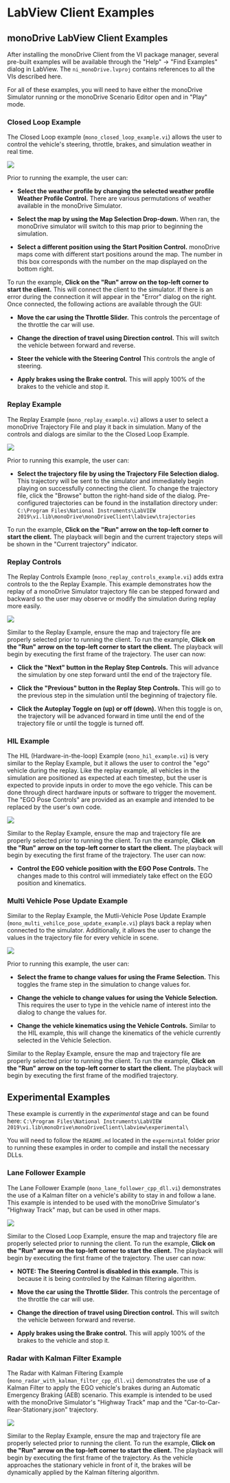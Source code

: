 # LabView Client Examples

## monoDrive LabView Client Examples

After installing the monoDrive Client from the VI package manager, several
pre-built examples will be available through the "Help" -> "Find Examples" 
dialog in LabView. The `ni_monoDrive.lvproj` contains references to all the VIs 
described here.

For all of these examples, you will need to have either the monoDrive Simulator
running or the monoDrive Scenario Editor open and in "Play" mode.

### Closed Loop Example

The Closed Loop example (`mono_closed_loop_example.vi`) allows the user to 
control the vehicle's steering, throttle, brakes, and simulation weather in 
real time. 

<div class="img_container">
    <img class='wide_img' src="../imgs/CL_example.png" />
</div>

Prior to running the example, the user can:

* **Select the weather profile by changing the selected weather profile 
Weather Profile Control.** There are various permutations of weather available 
in the monoDrive Simulator. 

* **Select the map by using the Map Selection Drop-down.** When ran, the 
monoDrive simulator will switch to this map prior to beginning the simulation.

* **Select a different position using the Start Position Control.** monoDrive 
maps come with different start positions around the map. The number in 
this box corresponds with the number on the map displayed on the bottom right.

To run the example, **Click on the "Run" arrow on the top-left corner 
to start the client.** This will connect the client to the simulator. If there 
is an error during the connection it will appear in the "Error" dialog on the 
right. Once connected, the following actions are available through the GUI:

* **Move the car using the Throttle Slider.** This controls the percentage of 
the throttle the car will use.

* **Change the direction of travel using Direction control.** This will switch 
the vehicle between forward and reverse.

* **Steer the vehicle with the Steering Control** This controls the angle of 
steering.

* **Apply brakes using the Brake control.** This will apply 100% of the brakes 
to the vehicle and stop it.

### Replay Example

The Replay Example (`mono_replay_example.vi`) allows a user to select a 
monoDrive Trajectory File and play it back in simulation. Many of the controls 
and dialogs are similar to the the Closed Loop Example. 

<div class="img_container">
    <img class='wide_img' src="../imgs/replay_example.png"/>
</div>

Prior to running this example, the user can: 

* **Select the trajectory file by using the Trajectory File Selection dialog.** 
This trajectory will be sent to the simulator and immediately begin playing on 
successfully connecting the client. To change the trajectory file, click the 
"Browse" button the right-hand side of the dialog. Pre-configured trajectories 
can be found in the installation directory under: 
`C:\Program Files\National Instruments\LabVIEW 2019\vi.lib\monoDrive\monoDriveClient\labview\trajectories`

To run the example, **Click on the "Run" arrow on the top-left corner 
to start the client.** The playback will begin and the current trajectory steps
will be shown in the "Current trajectory" indicator.

### Replay Controls

The Replay Controls Example (`mono_replay_controls_example.vi`) adds extra
controls to the the Replay Example. This example demonstrates how the replay
of a monoDrive Simulator trajectory file can be stepped forward and backward
so the user may observe or modify the simulation during replay more easily.

<div class="img_container">
    <img class='wide_img' src="../imgs/replay_controls.png"/>
</div>

Similar to the Replay Example, ensure the map and trajectory file are properly 
selected prior to running the client. To run the example, **Click on the "Run" 
arrow on the top-left corner to start the client.** The playback will begin by
executing the first frame of the trajectory. The user can now:

* **Click the "Next" button in the Replay Step Controls.** This will advance the 
simulation by one step forward until the end of the trajectory file.

* **Click the "Previous" button in the Replay Step Controls.** This will go to
the previous step in the simulation until the beginning of trajectory file.

* **Click the Autoplay Toggle on (up) or off (down).** When this toggle is on, 
the trajectory will be advanced forward in time until the end of the trajectory 
file or until the toggle is turned off.

### HIL Example

The HIL (Hardware-in-the-loop) Example (`mono_hil_example.vi`) is very similar
to the Replay Example, but it allows the user to control the "ego" vehicle
during the replay. Like the replay example, all vehicles in the simulation
are positioned as expected at each timestep, but the user is expected to provide
inputs in order to move the ego vehicle. This can be done through direct 
hardware inputs or software to trigger the movement. The "EGO Pose Controls" are
provided as an example and intended to be replaced by the user's own code.

<div class="img_container">
    <img class='wide_img' src="../imgs/hil_example.png"/>
</div>

Similar to the Replay Example, ensure the map and trajectory file are properly 
selected prior to running the client. To run the example, **Click on the "Run" 
arrow on the top-left corner to start the client.** The playback will begin by
executing the first frame of the trajectory. The user can now:

* **Control the EGO vehicle position with the EGO Pose Controls.** The changes 
made to this control will immediately take effect on the EGO position and 
kinematics.

### Multi Vehicle Pose Update Example

Similar to the Replay Example, the Mutli-Vehicle Pose Update Example 
(`mono_multi_vehilce_pose_update_example.vi`) plays back a replay when connected 
to the simulator. Additionally, it allows the user to change the values in
the trajectory file for every vehicle in scene.

<div class="img_container">
    <img class='wide_img' src="../imgs/multi_vehicle.png"/>
</div>

Prior to running this example, the user can: 

* **Select the frame to change values for using the Frame Selection.** This 
toggles the frame step in the simulation to change values for.

* **Change the vehicle to change values for using the Vehicle Selection.** 
This requires the user to type in the vehicle name of interest into the dialog 
to change the values for.

* **Change the vehicle kinematics using the Vehicle Controls.** Similar to the 
HIL example, this will change the kinematics of the vehicle currently selected 
in the Vehicle Selection.

Similar to the Replay Example, ensure the map and trajectory file are properly 
selected prior to running the client. To run the example, **Click on the "Run" 
arrow on the top-left corner to start the client.** The playback will begin by
executing the first frame of the modified trajectory.

## Experimental Examples

These example is currently in the *experimental* stage and can be found here:
`C:\Program Files\National Instruments\LabVIEW 2019\vi.lib\monoDrive\monoDriveClient\labview\experimental\`

You will need to follow the `README.md` located in the `expermintal` folder 
prior to running these examples in order to compile and install the necessary 
DLLs.

### Lane Follower Example 

The Lane Follower Example (`mono_lane_follower_cpp_dll.vi`) demonstrates the
use of a Kalman filter on a vehicle's ability to stay in and follow a lane. This
example is intended to be used with the monoDrive Simulator's "Highway Track" 
map, but can be used in other maps.

<div class="img_container">
    <img class='wide_img' src="../imgs/lane_follow.png"/>
</div>

Similar to the Closed Loop Example, ensure the map and trajectory file are 
properly selected prior to running the client. To run the example, **Click on 
the "Run" arrow on the top-left corner to start the client.** The playback will 
begin by executing the first frame of the trajectory. The user can now:

* **NOTE: The Steering Control is disabled in this example.** This is because it 
is being controlled by the Kalman filtering algorithm.

* **Move the car using the Throttle Slider.** This controls the percentage of 
the throttle the car will use.

* **Change the direction of travel using Direction control.** This will switch 
the vehicle between forward and reverse.

* **Apply brakes using the Brake control.** This will apply 100% of the brakes 
to the vehicle and stop it.

### Radar with Kalman Filter Example 

The Radar with Kalman Filtering Example 
(`mono_radar_with_kalman_filter_cpp_dll.vi`) demonstrates the use of a Kalman 
Filter to apply the EGO vehicle's brakes during an Automatic Emergency Braking 
(AEB) scenario. This example is intended to be used with the monoDrive 
Simulator's "Highway Track" map and the "Car-to-Car-Rear-Stationary.json" 
trajectory.

<div class="img_container">
    <img class='wide_img' src="../imgs/radar.png"/>
</div>

Similar to the Replay Example, ensure the map and trajectory file are properly 
selected prior to running the client. To run the example, **Click on the "Run" 
arrow on the top-left corner to start the client.** The playback will begin by
executing the first frame of the trajectory. As the vehicle approaches the
stationary vehicle in front of it, the brakes will be dynamically applied by
the Kalman filtering algorithm.
